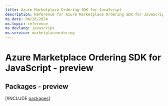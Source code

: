 ```yaml
---
title: Azure Marketplace Ordering SDK for JavaScript
description: Reference for Azure Marketplace Ordering SDK for JavaScript
ms.date: 04/26/2024
ms.topic: reference
ms.devlang: javascript
ms.service: marketplaceordering
---
```

# Azure Marketplace Ordering SDK for JavaScript - preview
## Packages - preview
[!INCLUDE [packages](marketplace-ordering-index.md)]